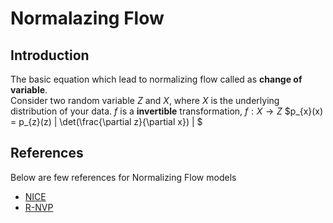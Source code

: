 # Normalazing Flow
## Introduction
The basic equation which lead to normalizing flow called as **change of variable**.  
Consider two random variable $Z$ and $X$, where $X$ is the underlying distribution of your data. 
$f$ is a **invertible** transformation, $f : X \rightarrow Z$
$p_{x}(x) = p_{z}(z) | \det(\frac{\partial z}{\partial x}) | $

## References
Below are few references for Normalizing Flow models
* [NICE](https://arxiv.org/pdf/1410.8516.pdf)
* [R-NVP](https://arxiv.org/pdf/1605.08803.pdf)